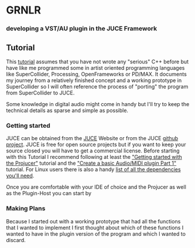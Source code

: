 # GRNLR
### developing a VST/AU plugin in the JUCE Framework
## Tutorial
This [tutorial](https://github.com/passivist/GRNLR/blob/master/Tutorial.md) assumes that you have not wrote any "serious" C++ before but have like me programmed
some in artist oriented programming languages like SuperCollider, Processing, OpenFrameworks or PD/MAX.
It documents my journey from a relatively finished concept and a working prototype in SuperCollider
so I will often reference the process of "porting" the program from SuperCollider to JUCE. 

Some knowledge in digital audio might come in handy but I'll try to keep the technical details
as sparse and simple as possible.

### Getting started
JUCE can be obtained from the [JUCE](http://juce.com) Website or from the JUCE
[github project](https://github.com/julianstorer/JUCE).
JUCE is free for open source projects but if you want to keep your source closed you will have to get a commercial
license.
Before starting with this Tutorial I recommend following at least the
["Getting started with the Projucer"](https://www.juce.com/doc/tutorial_new_projucer_project)
tutorial and the
["Create a basic Audio/MIDI plugin Part 1"](https://www.juce.com/doc/tutorial_create_projucer_basic_plugin)
tutorial. For Linux users there is also a handy
[list of all the dependencies you'll need](https://forum.juce.com/t/list-of-juce-dependencies-under-ubuntu-linux/15121).

Once you are comfortable with your IDE of choice and the Projucer as well as the Plugin-Host you can start by

### Making Plans
Because I started out with a working prototype that had all the functions that I wanted to implement I first thought
about which of these functions I wanted to have in the plugin version of the program and which I wanted to discard.

